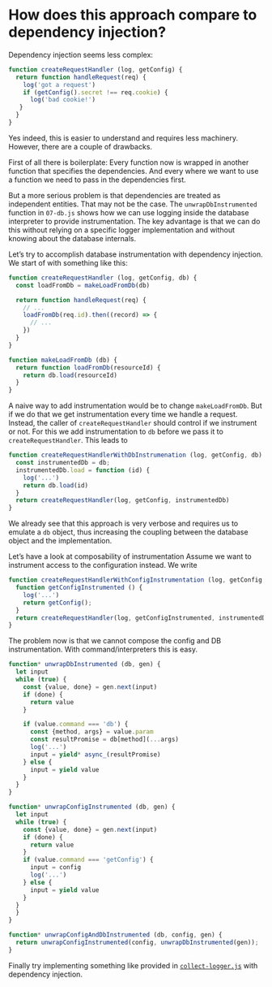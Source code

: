 # How does this approach compare to dependency injection?

Dependency injection seems less complex:

~~~js
function createRequestHandler (log, getConfig) {
  return function handleRequest(req) {
    log('got a request')
    if (getConfig().secret !== req.cookie) {
      log('bad cookie!')
   }
  }
}
~~~

Yes indeed, this is easier to understand and requires less machinery. However,
there are a couple of drawbacks.

First of all there is boilerplate: Every function now is wrapped in another
function that specifies the dependencies. And every where we want to use a
function we need to pass in the dependencies first.

But a more serious problem is that dependencies are treated as independent
entities. That may not be the case. The `unwrapDbInstrumented` function in
`07-db.js` shows how we can use logging inside the database interpreter to
provide instrumentation. The key advantage is that we can do this without
relying on a specific logger implementation and without knowing about the
database internals.

Let’s try to accomplish database instrumentation with dependency injection. We
start of with something like this:
~~~js
function createRequestHandler (log, getConfig, db) {
  const loadFromDb = makeLoadFromDb(db)

  return function handleRequest(req) {
    // ...
    loadFromDb(req.id).then((record) => {
      // ...
    })
  }
}

function makeLoadFromDb (db) {
  return function loadFromDb(resourceId) {
    return db.load(resourceId)
  }
}
~~~

A naive way to add instrumentation would be to change `makeLoadFromDb`. But if
we do that we get instrumentation every time we handle a request. Instead, the
caller of `createRequestHandler` should control if we instrument or not. For
this we add instrumentation to `db` before we pass it to `createRequestHandler`.
This leads to

~~~js
function createRequestHandlerWithDbInstrumenation (log, getConfig, db) {
  const instrumentedDb = db;
  instrumentedDb.load = function (id) {
    log('...')
    return db.load(id)
  }
  return createRequestHandler(log, getConfig, instrumentedDb)
}
~~~

We already see that this approach is very verbose and requires us to emulate a
`db` object, thus increasing the coupling between the database object and the
implementation.

Let’s have a look at composability of instrumentation Assume we want to
instrument access to the configuration instead. We write

~~~js
function createRequestHandlerWithConfigInstrumentation (log, getConfig, db) {
  function getConfigInstrumented () {
    log('...')
    return getConfig();
  }
  return createRequestHandler(log, getConfigInstrumented, instrumentedDb)
}
~~~

The problem now is that we cannot compose the config and DB instrumentation.
With command/interpreters this is easy.

~~~js
function* unwrapDbInstrumented (db, gen) {
  let input
  while (true) {
    const {value, done} = gen.next(input)
    if (done) {
      return value
    }

    if (value.command === 'db') {
      const {method, args} = value.param
      const resultPromise = db[method](...args)
      log('...')
      input = yield* async_(resultPromise)
    } else {
      input = yield value
    }
  }
}

function* unwrapConfigInstrumented (db, gen) {
  let input
  while (true) {
    const {value, done} = gen.next(input)
    if (done) {
      return value
    }
    if (value.command === 'getConfig') {
      input = config
      log('...')
    } else {
      input = yield value
    }
  }
  }
}

function* unwrapConfigAndDbInstrumented (db, config, gen) {
  return unwrapConfigInstrumented(config, unwrapDbInstrumented(gen));
}
~~~

Finally try implementing something like provided in
[`collect-logger.js`](./collect-logger.js) with dependency injection.
